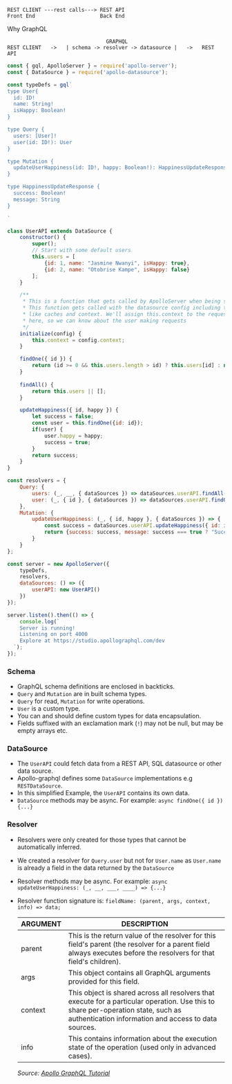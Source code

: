 ```
REST CLIENT ---rest calls---> REST API
Front End                     Back End
```

Why GraphQL

```
                                GRAPHQL 
REST CLIENT   ->   | schema -> resolver -> datasource |   ->   REST API
```

```js
const { gql, ApolloServer } = require('apollo-server');
const { DataSource } = require('apollo-datasource');

const typeDefs = gql`
type User{
  id: ID!
  name: String!
  isHappy: Boolean!
}

type Query {
  users: [User]!
  user(id: ID!): User
}

type Mutation {
  updateUserHappiness(id: ID!, happy: Boolean!): HappinessUpdateResponse!
}

type HappinessUpdateResponse {
  success: Boolean!
  message: String
}

`

class UserAPI extends DataSource {
    constructor() {
        super();
        // Start with some default users
        this.users = [
            {id: 1, name: "Jasmine Nwanyi", isHappy: true},
            {id: 2, name: "Otobrise Kampe", isHappy: false}
        ];
    }

    /**
     * This is a function that gets called by ApolloServer when being setup.
     * This function gets called with the datasource config including things
     * like caches and context. We'll assign this.context to the request context
     * here, so we can know about the user making requests
     */
    initialize(config) {
        this.context = config.context;
    }

    findOne({ id }) {
        return (id >= 0 && this.users.length > id) ? this.users[id] : null;
    }
    
    findAll() {
        return this.users || [];
    }

    updateHappiness({ id, happy }) {
        let success = false;
        const user = this.findOne({id: id});
        if(user) {
            user.happy = happy;
            success = true;
        }
        return success;
    }
}

const resolvers = {
    Query: {
        users: (_, __, { dataSources }) => dataSources.userAPI.findAll(),
        user: (_, { id }, { dataSources }) => dataSources.userAPI.findOne({ id: id })
    },
    Mutation: {
        updateUserHappiness: (_, { id, happy }, { dataSources }) => {
            const success = dataSources.userAPI.updateHappiness({ id: id, happy: happy });
            return {success: success, message: success === true ? "Success" : "Failure"};
        }
    }
};

const server = new ApolloServer({
    typeDefs,
    resolvers,
    dataSources: () => ({
        userAPI: new UserAPI()
    })
});

server.listen().then(() => {
    console.log(`
    Server is running!
    Listening on port 4000
    Explore at https://studio.apollographql.com/dev
  `);
});
```

### Schema

- GraphQL schema definitions are enclosed in backticks.
- `Query` and `Mutation` are in built schema types.
- `Query` for read, `Mutation` for write operations.
- `User` is a custom type.   
- You can and should define custom types for data encapsulation.
- Fields suffixed with an exclamation mark (`!`) may not be null, but may be empty arrays etc.
  
### DataSource

- The `UserAPI` could fetch data from a REST API, SQL datasource or other data source.
- Apollo-graphql defines some `DataSource` implementations e.g `RESTDataSource`.
- In this simplified Example, the `UserAPI` contains its own data.
- `DataSource` methods may be async. For example: `async findOne({ id }) {...}` 
  
### Resolver

- Resolvers were only created for those types that cannot be automatically inferred.
- We created a resolver for `Query.user` but not for `User.name` as `User.name` is already a field in the data returned by the `DataSource`
- Resolver methods may be async. For example: `async updateUserHappiness: (_, __, ___, ____) => {...}`
- Resolver function signature is: `fieldName: (parent, args, context, info) => data;` 
  
  ARGUMENT      |	DESCRIPTION        
  --------------|--------------
  parent	    |This is the return value of the resolver for this field's parent (the resolver for a parent field always executes before the resolvers for that field's children).
  args	        |This object contains all GraphQL arguments provided for this field.
  context	    |This object is shared across all resolvers that execute for a particular operation. Use this to share per-operation state, such as authentication information and access to data sources.
  info	        |This contains information about the execution state of the operation (used only in advanced cases).

  _Source: [Apollo GraphQL Tutorial](https://www.apollographql.com/docs/tutorial/resolvers/)_


